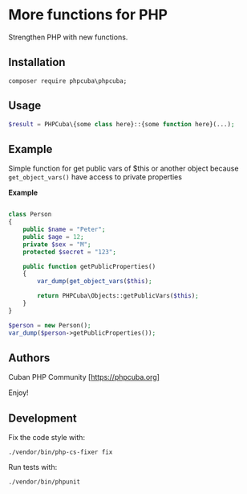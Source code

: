 # More functions for PHP

Strengthen PHP with new functions.

## Installation

```
composer require phpcuba\phpcuba;
```

## Usage
```php
$result = PHPCuba\{some class here}::{some function here}(...);
```

## Example

Simple function for get public vars of $this or another
object because `get_object_vars()` have access to private properties

**Example**

```php

class Person
{
    public $name = "Peter";
    public $age = 12;
    private $sex = "M";
    protected $secret = "123";

    public function getPublicProperties()
    {
        var_dump(get_object_vars($this);

        return PHPCuba\Objects::getPublicVars($this);
    }
}

$person = new Person();
var_dump($person->getPublicProperties());
```

## Authors

Cuban PHP Community [https://phpcuba.org]

Enjoy!

## Development

Fix the code style with:

    ./vendor/bin/php-cs-fixer fix

Run tests with:

    ./vendor/bin/phpunit


